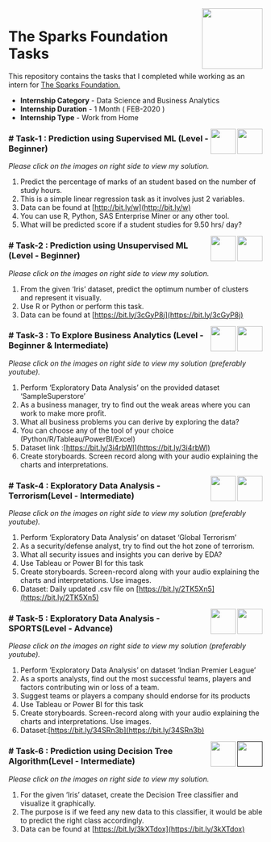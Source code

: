 <img align = right height = 120 width = 120 src = https://www.thesparksfoundationsingapore.org/images/logo_small.png>

#  The Sparks Foundation Tasks


This repository contains the tasks that I completed while working as an intern for [The Sparks Foundation.](https://www.thesparksfoundationsingapore.org/)
- **Internship Category** - Data Science and Business Analytics
- **Internship Duration** - 1 Month ( FEB-2020 )
- **Internship Type** - Work from Home



 
 [<img align = right height = 50 width = 50 src = https://cdn4.iconfinder.com/data/icons/social-media-and-logos-11/32/Logo_Youtube-512.png>](https://youtu.be/6GdJ6TibGis)
[<img align = right height = 50 width = 50 src = https://cdn4.iconfinder.com/data/icons/project-management-4-2/65/161-512.png>](https://github.com/Usman-Ghani123/THE-SPARKS-FOUNDATION/blob/main/TASK%201%20-%20LINEAR%20REGRESSION.ipynb)


### # Task-1 : Prediction using Supervised ML (Level - Beginner)
_Please click on the images on right side to view my solution._

1. Predict the percentage of marks of an student based on the number of study hours.
1. This is a simple linear regression task as it involves just 2 variables.
1. Data can be found at [http://bit.ly/w](http://bit.ly/w)
1. You can use R, Python, SAS Enterprise Miner or any other tool.
1. What will be predicted score if a student studies for 9.50 hrs/ day?
 



 [<img align = right height = 50 width = 50 src = https://cdn4.iconfinder.com/data/icons/social-media-and-logos-11/32/Logo_Youtube-512.png>](https://youtu.be/oo9rUlkYIrQ)
[<img align = right height = 50 width = 50 src = https://cdn4.iconfinder.com/data/icons/project-management-4-2/65/161-512.png>](https://github.com/Usman-Ghani123/THE-SPARKS-FOUNDATION/blob/main/Task%202%20-%20KMeans%20Clustering.ipynb)

### # Task-2 : Prediction using Unsupervised ML (Level - Beginner)
_Please click on the images on right side to view my solution._

1. From the given ‘Iris’ dataset, predict the optimum number of clusters and represent it visually.
1. Use R or Python or perform this task.
1. Data can be found at [https://bit.ly/3cGyP8j](https://bit.ly/3cGyP8j)

[<img align = right height = 50 width = 50 src = https://cdn4.iconfinder.com/data/icons/social-media-and-logos-11/32/Logo_Youtube-512.png>](https://www.youtube.com/watch?v=2p41_bpoF8I&t=2s)
[<img align = right height = 50 width = 50 src = https://cdn4.iconfinder.com/data/icons/project-management-4-2/65/161-512.png>](https://app.powerbi.com/groups/b182794a-782e-476d-8164-b5ce4a4c8a70/dashboards/17bd7934-0047-45f0-ae7a-169b1c7f5934?ctid=1511ab2e-502b-4e2d-bd68-f679f549b5a2)

### # Task-3 : To Explore Business Analytics (Level - Beginner & Intermediate)
_Please click on the images on right side to view my solution (preferably youtube)._

1. Perform ‘Exploratory Data Analysis’ on the provided dataset ‘SampleSuperstore’
1. As a business manager, try to find out the weak areas where you can work to make more profit.
1. What all business problems you can derive by exploring the data?
1. You can choose any of the tool of your choice (Python/R/Tableau/PowerBI/Excel)
1. Dataset link :[https://bit.ly/3i4rbWl](https://bit.ly/3i4rbWl)
1. Create storyboards. Screen record along with your audio explaining the charts and interpretations.


[<img align = right height = 50 width = 50 src = https://cdn4.iconfinder.com/data/icons/social-media-and-logos-11/32/Logo_Youtube-512.png>](https://youtu.be/IyRP7cyBLcA)
[<img align = right height = 50 width = 50 src = https://cdn4.iconfinder.com/data/icons/project-management-4-2/65/161-512.png>](https://github.com/Usman-Ghani123/THE-SPARKS-FOUNDATION/blob/main/Task%204%20-%20Global%20Terrorism%20Cleaning%20(Pre-processing%20ONLY).ipynb)

### # Task-4 : Exploratory Data Analysis - Terrorism(Level - Intermediate)
_Please click on the images on right side to view my solution (preferably youtube)._

1. Perform ‘Exploratory Data Analysis’ on dataset ‘Global Terrorism’ 
1. As a security/defense analyst, try to find out the hot zone of terrorism. 
1. What all security issues and insights you can derive by EDA? 
1. Use Tableau or Power BI for this task
1. Create storyboards. Screen-record along with your audio explaining the charts and interpretations. Use images.
1. Dataset: Daily updated .csv file on [https://bit.ly/2TK5Xn5](https://bit.ly/2TK5Xn5)

[<img align = right height = 50 width = 50 src = https://cdn4.iconfinder.com/data/icons/social-media-and-logos-11/32/Logo_Youtube-512.png>](https://www.youtube.com/watch?v=KIEO27YuhMc&t=4s)
[<img align = right height = 50 width = 50 src = https://cdn4.iconfinder.com/data/icons/project-management-4-2/65/161-512.png>](https://app.powerbi.com/groups/b182794a-782e-476d-8164-b5ce4a4c8a70/reports/a9aac5c2-e4f0-48b8-baed-a5f4b4ab89b0?ctid=1511ab2e-502b-4e2d-bd68-f679f549b5a2)

### # Task-5 : Exploratory Data Analysis - SPORTS(Level - Advance)
_Please click on the images on right side to view my solution (preferably youtube)._

1. Perform ‘Exploratory Data Analysis’ on dataset  ‘Indian Premier League’ 
1. As a sports analysts, find out the most successful teams, players and factors
contributing win or loss of a team.  
1. Suggest teams or players a company should endorse for its products
1. Use Tableau or Power BI for this task
1. Create storyboards. Screen-record along with your audio explaining the charts and interpretations. Use images.
1. Dataset:[https://bit.ly/34SRn3b](https://bit.ly/34SRn3b)


 [<img align = right height = 50 width = 50 src = https://cdn4.iconfinder.com/data/icons/social-media-and-logos-11/32/Logo_Youtube-512.png>]()
[<img align = right height = 50 width = 50 src = https://cdn4.iconfinder.com/data/icons/project-management-4-2/65/161-512.png>](https://github.com/Usman-Ghani123/THE-SPARKS-FOUNDATION/blob/main/Task%206%20-%20PREDICTION%20USING%20DECISION%20TREE%20ALGORITHM.ipynb)

### # Task-6 : Prediction using Decision Tree Algorithm(Level - Intermediate)
_Please click on the images on right side to view my solution._

1. For the given ‘Iris’ dataset, create the Decision Tree classifier and visualize it graphically.
1. The purpose is if we feed any new data to this classifier, it would be able to predict the right class accordingly.
1. Data can be found at [https://bit.ly/3kXTdox](https://bit.ly/3kXTdox)
